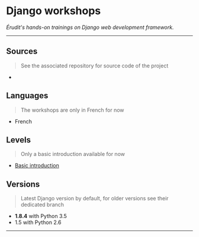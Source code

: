 # Django workshops

*Érudit's hands-on trainings on Django web development framework.*

---

## Sources

> See the associated repository for source code of the project

*

## Languages

> The workshops are only in French for now

* French

## Levels

> Only a basic introduction available for now

* [Basic introduction][basic]

## Versions

> Latest Django version by default, for older versions see their dedicated branch

* **1.8.4** with Python 3.5
* 1.5 with Python 2.6

---

[basic]: ./basic/index.md
[source]: https://github.com/erudit/workshops-django-sources
